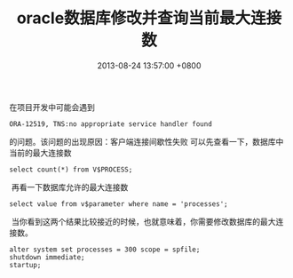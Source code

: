 ﻿---
title: oracle数据库修改并查询当前最大连接数
date: 2013-08-24 13:57:00 +0800 
layout: post
permalink: /blog/2013/08/24/oracle数据库修改并查询当前最大连接数.html
categories:
  - 问题一箩筐
tags:
  - Oracle
---

在项目开发中可能会遇到
```
ORA-12519, TNS:no appropriate service handler found
```
的问题。该问题的出现原因：客户端连接间歇性失败
可以先查看一下，数据库中当前的最大连接数
```
select count(*) from V$PROCESS;
```
 再看一下数据库允许的最大连接数
```
select value from v$parameter where name = 'processes';
``` 
 当你看到这两个结果比较接近的时候，也就意味着，你需要修改数据库的最大连接数。
```
alter system set processes = 300 scope = spfile;
shutdown immediate;
startup;
```
